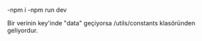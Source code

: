 <!-- Çalıştırma -->

-npm i
-npm run dev

<!-- Data -->

Bir verinin key'inde "data" geçiyorsa /utils/constants klasöründen geliyordur.
